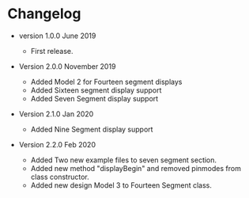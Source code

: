 # Changelog

* version 1.0.0 June 2019
	* First release.

* Version 2.0.0 November 2019
	* Added Model 2 for Fourteen segment displays
	* Added Sixteen segment display support
	* Added Seven Segment display support

* Version 2.1.0 Jan 2020
	* Added Nine Segment display support

* Version 2.2.0 Feb 2020
	* Added Two new example files to seven segment section.
	* Added new method "displayBegin" and removed pinmodes from class constructor.
	* Added new design Model 3 to Fourteen Segment class.


